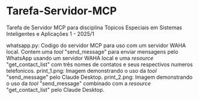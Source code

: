 # Tarefa-Servidor-MCP
Tarefa de Servidor MCP para disciplina Tópicos Especiais em Sistemas Inteligentes e Aplicações 1 - 2025/1

whatsapp.py: Codigo do servidor MCP para uso com um servidor WAHA local. Contem uma _tool_ "send_message" para enviar mensagens pelo WhatsApp usando um servidor WAHA local e uma _resource_ "get_contact_list" com três nomes de contatos e seus respectivos numeros telefonicos.
print_1.png: Imagem demonstrando o uso da _tool_ "send_message" pelo Claude Desktop.
print_2.png: Imagem demonstrando o uso da _tool_ "send_message" combinado com a _resource_ "get_contact_list" pelo Claude Desktop.
